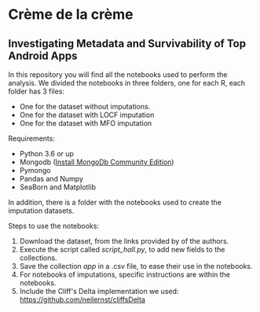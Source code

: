 # Crème de la crème
## Investigating Metadata and Survivability of Top Android Apps

In this repository you will find all the notebooks used to perform the analysis. We divided the notebooks in three folders, one for each R,   each folder has 3 files:
- One for the dataset without imputations.
- One for the dataset with LOCF imputation
- One for the dataset with MFO imputation

Requirements:
- Python 3.6 or up
- Mongodb ([Install MongoDb Community Edition](https://docs.mongodb.com/manual/administration/install-community/)) 
- Pymongo
- Pandas and Numpy 
- SeaBorn and Matplotlib

In addition, there is a folder with the notebooks used to create the imputation datasets.

Steps to use the notebooks:
1. Download the dataset, from the links provided by of the authors.
2. Execute the script called _script_hall.py_, to add new fields to the collections.
3. Save the collection _app_ in a .csv file, to ease their use in the notebooks.
4. For notebooks of imputations, specific instructions are within the notebooks.
5. Include the Cliff's Delta implementation we used: https://github.com/neilernst/cliffsDelta
